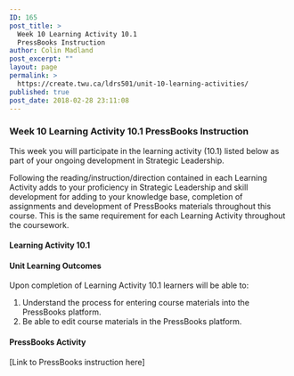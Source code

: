 ```yaml
---
ID: 165
post_title: >
  Week 10 Learning Activity 10.1
  PressBooks Instruction
author: Colin Madland
post_excerpt: ""
layout: page
permalink: >
  https://create.twu.ca/ldrs501/unit-10-learning-activities/
published: true
post_date: 2018-02-28 23:11:08
---
```

<h3>Week 10 Learning Activity 10.1 PressBooks Instruction</h3>
This week you will participate in the learning activity (10.1) listed below as part of your ongoing development in Strategic Leadership.

Following the reading/instruction/direction contained in each Learning Activity adds to your proficiency in Strategic Leadership and skill development for adding to your knowledge base, completion of assignments and development of PressBooks materials throughout this course. This is the same requirement for each Learning Activity throughout the coursework.
<h4>Learning Activity 10.1</h4>
<h4>Unit Learning Outcomes</h4>
Upon completion of Learning Activity 10.1 learners will be able to:
<ol>
 	<li>Understand the process for entering course materials into the PressBooks platform.</li>
 	<li>Be able to edit course materials in the PressBooks platform.</li>
</ol>
<h4>PressBooks Activity</h4>
[Link to PressBooks instruction here]